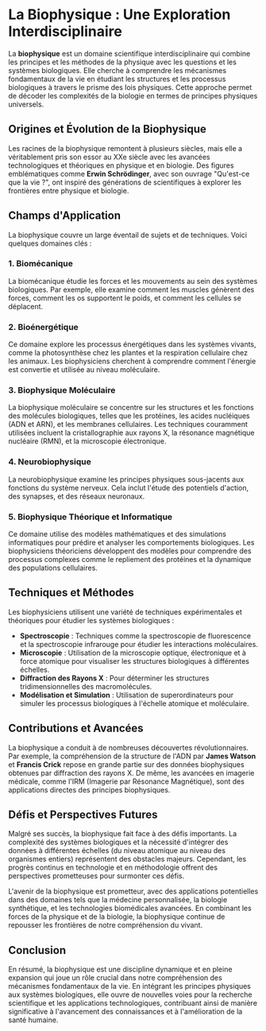 # La Biophysique : Une Exploration Interdisciplinaire

La **biophysique** est un domaine scientifique interdisciplinaire qui combine les principes et les méthodes de la physique avec les questions et les systèmes biologiques. Elle cherche à comprendre les mécanismes fondamentaux de la vie en étudiant les structures et les processus biologiques à travers le prisme des lois physiques. Cette approche permet de décoder les complexités de la biologie en termes de principes physiques universels.

## Origines et Évolution de la Biophysique

Les racines de la biophysique remontent à plusieurs siècles, mais elle a véritablement pris son essor au XXe siècle avec les avancées technologiques et théoriques en physique et en biologie. Des figures emblématiques comme **Erwin Schrödinger**, avec son ouvrage "Qu'est-ce que la vie ?", ont inspiré des générations de scientifiques à explorer les frontières entre physique et biologie.

## Champs d'Application

La biophysique couvre un large éventail de sujets et de techniques. Voici quelques domaines clés :

### 1. **Biomécanique**
La biomécanique étudie les forces et les mouvements au sein des systèmes biologiques. Par exemple, elle examine comment les muscles génèrent des forces, comment les os supportent le poids, et comment les cellules se déplacent.

### 2. **Bioénergétique**
Ce domaine explore les processus énergétiques dans les systèmes vivants, comme la photosynthèse chez les plantes et la respiration cellulaire chez les animaux. Les biophysiciens cherchent à comprendre comment l'énergie est convertie et utilisée au niveau moléculaire.

### 3. **Biophysique Moléculaire**
La biophysique moléculaire se concentre sur les structures et les fonctions des molécules biologiques, telles que les protéines, les acides nucléiques (ADN et ARN), et les membranes cellulaires. Les techniques couramment utilisées incluent la cristallographie aux rayons X, la résonance magnétique nucléaire (RMN), et la microscopie électronique.

### 4. **Neurobiophysique**
La neurobiophysique examine les principes physiques sous-jacents aux fonctions du système nerveux. Cela inclut l'étude des potentiels d'action, des synapses, et des réseaux neuronaux.

### 5. **Biophysique Théorique et Informatique**
Ce domaine utilise des modèles mathématiques et des simulations informatiques pour prédire et analyser les comportements biologiques. Les biophysiciens théoriciens développent des modèles pour comprendre des processus complexes comme le repliement des protéines et la dynamique des populations cellulaires.

## Techniques et Méthodes

Les biophysiciens utilisent une variété de techniques expérimentales et théoriques pour étudier les systèmes biologiques :

- **Spectroscopie** : Techniques comme la spectroscopie de fluorescence et la spectroscopie infrarouge pour étudier les interactions moléculaires.
- **Microscopie** : Utilisation de la microscopie optique, électronique et à force atomique pour visualiser les structures biologiques à différentes échelles.
- **Diffraction des Rayons X** : Pour déterminer les structures tridimensionnelles des macromolécules.
- **Modélisation et Simulation** : Utilisation de superordinateurs pour simuler les processus biologiques à l'échelle atomique et moléculaire.

## Contributions et Avancées

La biophysique a conduit à de nombreuses découvertes révolutionnaires. Par exemple, la compréhension de la structure de l'ADN par **James Watson** et **Francis Crick** repose en grande partie sur des données biophysiques obtenues par diffraction des rayons X. De même, les avancées en imagerie médicale, comme l'IRM (Imagerie par Résonance Magnétique), sont des applications directes des principes biophysiques.

## Défis et Perspectives Futures

Malgré ses succès, la biophysique fait face à des défis importants. La complexité des systèmes biologiques et la nécessité d'intégrer des données à différentes échelles (du niveau atomique au niveau des organismes entiers) représentent des obstacles majeurs. Cependant, les progrès continus en technologie et en méthodologie offrent des perspectives prometteuses pour surmonter ces défis.

L'avenir de la biophysique est prometteur, avec des applications potentielles dans des domaines tels que la médecine personnalisée, la biologie synthétique, et les technologies biomédicales avancées. En combinant les forces de la physique et de la biologie, la biophysique continue de repousser les frontières de notre compréhension du vivant.

## Conclusion

En résumé, la biophysique est une discipline dynamique et en pleine expansion qui joue un rôle crucial dans notre compréhension des mécanismes fondamentaux de la vie. En intégrant les principes physiques aux systèmes biologiques, elle ouvre de nouvelles voies pour la recherche scientifique et les applications technologiques, contribuant ainsi de manière significative à l'avancement des connaissances et à l'amélioration de la santé humaine.